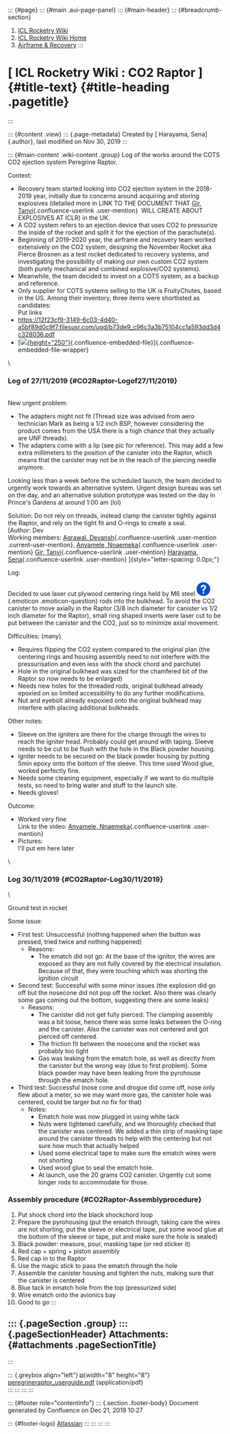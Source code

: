 ::: {#page}
::: {#main .aui-page-panel}
::: {#main-header}
::: {#breadcrumb-section}
1.  [ICL Rocketry Wiki](index.html)
2.  [ICL Rocketry Wiki Home](ICL-Rocketry-Wiki-Home_142270843.html)
3.  [Airframe & Recovery](142271815.html)
:::

[ ICL Rocketry Wiki : CO2 Raptor ]{#title-text} {#title-heading .pagetitle}
===============================================
:::

::: {#content .view}
::: {.page-metadata}
Created by [ Harayama, Sena]{.author}, last modified on Nov 30, 2019
:::

::: {#main-content .wiki-content .group}
Log of the works around the COTS CO2 ejection system Peregrine Raptor.

Context:

-   Recovery team started looking into CO2 ejection system in the
    2018-2019 year, initially due to concerns around acquiring and
    storing explosives (detailed more in LINK TO THE DOCUMENT THAT [Gir,
    Tanvi](https://wiki.imperial.ac.uk/display/~trg18){.confluence-userlink
    .user-mention}  WILL CREATE ABOUT EXPLOSIVES AT ICLR) in the UK. 
-   A CO2 system refers to an ejection device that uses CO2 to
    pressurize the inside of the rocket and split it for the ejection of
    the parachute(s).
-   Beginning of 2019-2020 year, the airframe and recovery team worked
    extensively on the CO2 system, designing the November Rocket aka
    Pierce Brosnen as a test rocket dedicated to recovery systems, and
    investigating the possibility of making our own custom CO2 system
    (both purely mechanical and combined explosive/CO2 systems).
-   Meanwhile, the team decided to invest on a COTS system, as a backup
    and reference.
-   Only supplier for COTS systems selling to the UK is FruityChutes,
    based in the US. Among their inventory, three items were shortlisted
    as candidates:\
    Put links
-   <https://12f23cf9-3149-6c03-4d40-a5bf89d0c9f7.filesusr.com/ugd/b73de9_c96c3a3b75104cc1a593dd3d4c328036.pdf>
-   [[![](rest/documentConversion/latest/conversion/thumbnail/142273682/1){height="250"}](/download/attachments/142273169/peregrineraptor_userguide.pdf?version=1&modificationDate=1575142674000&api=v2){.confluence-embedded-file}]{.confluence-embedded-file-wrapper}

\

### Log of 27/11/2019 {#CO2Raptor-Logof27/11/2019}

\
New urgent problem:

-   The adapters might not fit (Thread size was advised from aero
    technician Mark as being a 1/2 inch BSP, however considering the
    product comes from the USA there is a high chance that they actually
    are UNF threads).
-   The adapters come with a lip (see pic for reference). This may add a
    few extra millimeters to the position of the canister into the
    Raptor, which means that the canister may not be in the reach of the
    piercing needle anymore. 

Looking less than a week before the scheduled launch, the team decided
to urgently work towards an alternative system. Urgent design bureau was
set on the day, and an alternative solution prototype was tested on the
day in Prince\'s Gardens at around 1:00 am (lol)

Solution: Do not rely on threads, instead clamp the canister tightly
against the Raptor, and rely on the tight fit and O-rings to create a
seal.\
[Author: Dev\
Working members: [Agrawal,
Devansh](https://wiki.imperial.ac.uk/display/~dra16){.confluence-userlink
.user-mention .current-user-mention}, [Anyamele,
Nnaemeka](https://wiki.imperial.ac.uk/display/~nfa18){.confluence-userlink
.user-mention} [Gir,
Tanvi](https://wiki.imperial.ac.uk/display/~trg18){.confluence-userlink
.user-mention} [Harayama,
Sena](https://wiki.imperial.ac.uk/display/~sh5915){.confluence-userlink
.user-mention} ]{style="letter-spacing: 0.0px;"}

Log:

Decided to use laser cut plywood centering rings held by M6
steel ![(question)](images/icons/emoticons/help_16.svg){.emoticon
.emoticon-question} rods into the bulkhead. To avoid the CO2 canister to
move axially in the Raptor (3/8 inch diameter for canister vs 1/2 inch
diameter for the Raptor), small ring shaped inserts were laser cut to be
put between the canister and the CO2, just so to minimize axial
movement.

Difficulties: (many)

-   Requires flipping the CO2 system compared to the original plan (the
    centering rings and housing assembly need to not interfere with the
    pressurisation and even less with the shock chord and parchute)
-   Hole in the original bulkhead was sized for the chamfered bit of the
    Raptor so now needs to be enlarged)
-   Needs new holes for the threaded rods, original bulkhead already
    epoxied on so limited accessibility to do any further modifications.
-   Nut and eyebolt already expoxied onto the original bulkhead may
    interfere with placing additional bulkheads.

Other notes:

-   Sleeve on the igniters are there for the charge through the wires to
    reach the igniter head. Probably could get around with taping.
    Sleeve needs to be cut to be flush with the hole in the Black powder
    housing.
-   Igniter needs to be secured on the black powder housing by putting
    5min epoxy onto the bottom of the sleeve. This time used Wood glue,
    worked perfectly fine.
-   Needs some cleaning equipment, especially if we want to do multiple
    tests, so need to bring water and stuff to the launch site.
-   Needs gloves!

Outcome:

-   Worked very fine\
    Link to the video: [Anyamele,
    Nnaemeka](https://wiki.imperial.ac.uk/display/~nfa18){.confluence-userlink
    .user-mention}
-   Pictures:\
    I\'ll put em here later

\

### Log 30/11/2019 {#CO2Raptor-Log30/11/2019}

\

Ground test in rocket

Some issue:

-   First test: Unsuccessful (nothing happened when the button was
    pressed, tried twice and nothing happened)
    -   Reasons:
        -   The ematch did not go: At the base of the ignitor, the wires
            are exposed as they are not fully covered by the electrical
            insulation. Because of that, they were touching which was
            shorting the ignition circuit
-   Second test: Successful with some minor issues (the explosion did go
    off but the nosecone did not pop off the rocket. Also there was
    clearly some gas coming out the bottom, suggesting there are some
    leaks)
    -   Reasons:
        -   The canister did not get fully pierced: The clamping
            assembly was a bit loose, hence there was some leaks between
            the O-ring and the canister. Also the canister was not
            centered and got pierced off centered.
        -   The friction fit between the nosecone and the rocket was
            probably too tight 
        -   Gas was leaking from the ematch hole, as well as directly
            from the canister but the wrong way (due to first problem).
            Some black powder may have been leaking from the pyrohouse
            through the ematch hole.
-   Third test: Successful (nose cone and drogue did come off, nose only
    flew about a meter, so we may want more gas, the canister hole was
    centered, could be larger but no fix for that)
    -   Notes:
        -   Ematch hole was now plugged in using white tack 
        -   Nuts were tightened carefully, and we thoroughly checked
            that the canister was centered. We added a thin strip of
            masking tape around the canister threads to help with the
            centering but not sure how much that actually helped
        -   Used some electrical tape to make sure the ematch wires were
            not shorting
        -   Used wood glue to seal the ematch hole.
        -   At launch, use the 20 grams CO2 canister. Urgently cut some
            longer rods to accommodate for those.

### Assembly procedure {#CO2Raptor-Assemblyprocedure}

1.  Put shock chord into the black shockchord loop
2.  Prepare the pyrohousing (put the ematch through, taking care the
    wires are not shorting, put the sleeve or electrical tape, put some
    wood glue at the bottom of the sleeve or tape, put and make sure the
    hole is sealed)
3.  Black powder: measure, pour, masking tape (or red sticker it)
4.  Red cap + spring + piston assembly
5.  Red cap in to the Raptor
6.  Use the magic stick to pass the ematch through the hole
7.  Assemble the canister housing and tighten the nuts, making sure that
    the canister is centered
8.  Blue tack in ematch hole from the top (pressurized side)
9.  Wire ematch onto the avionics bay
10. Good to go
:::

::: {.pageSection .group}
::: {.pageSectionHeader}
Attachments: {#attachments .pageSectionTitle}
------------
:::

::: {.greybox align="left"}
![](images/icons/bullet_blue.gif){width="8" height="8"}
[peregrineraptor\_userguide.pdf](attachments/142273169/142273682.pdf)
(application/pdf)\
:::
:::
:::
:::

::: {#footer role="contentinfo"}
::: {.section .footer-body}
Document generated by Confluence on Dec 21, 2019 10:27

::: {#footer-logo}
[Atlassian](http://www.atlassian.com/)
:::
:::
:::
:::
